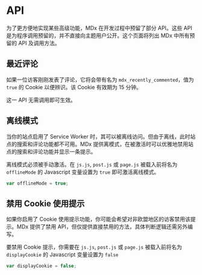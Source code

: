 # API

为了更方便地实现某些高级功能，MDx 在开发过程中预留了部分 API。这些 API 是为程序调用预留的，并不直接向主题用户公开。这个页面将列出 MDx 中所有预留的 API 及调用方法。

## 最近评论

如果一位访客刚刚发表了评论，它将会带有名为 `mdx_recently_commented`，值为 `true` 的 Cookie 以便辨识。该 Cookie 有效期为 15 分钟。

这一 API 无需调用即可生效。

## 离线模式

当你的站点启用了 Service Worker 时，其可以被离线访问。但由于离线，此时站点的搜索和评论功能都不可用。MDx 提供离模式，在被激活时可以优雅地禁用站点的搜索和评论功能并显示一条提示。

离线模式必须被手动激活。在 `js.js`, `post.js` 或 `page.js` 被载入前将名为 `offlineMode` 的 Javascript 变量设置为 `true` 即可激活离线模式。

```JavaScript
var offlineMode = true;
```

## 禁用 Cookie 使用提示

如果你启用了 Cookie 使用提示功能，你可能会希望对非欧盟地区的访客禁用该提示。MDx 提供了禁用 API，但仅提供直接禁用的方法，具体判断逻辑还需另外编写。

要禁用 Cookie 提示，你需要在 `js.js`, `post.js` 或 `page.js` 被载入前将名为 `displayCookie` 的 Javascript 变量设置为 `false`

```JavaScript
var displayCookie = false;
```
